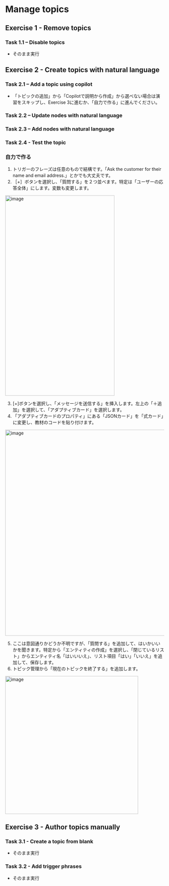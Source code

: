 # Manage topics

## Exercise 1 - Remove topics
### Task 1.1 – Disable topics
- そのまま実行
  
## Exercise 2 - Create topics with natural language
### Task 2.1 – Add a topic using copilot
- 「トピックの追加」から「Copilotで説明から作成」から選べない場合は演習をスキップし、Exercise 3に進むか、「自力で作る」に進んでください。
### Task 2.2 – Update nodes with natural language
### Task 2.3 – Add nodes with natural language
### Task 2.4 - Test the topic

### 自力で作る
1. トリガーのフレーズは任意のもので結構です。「Ask the customer for their name and email address.」とかでも大丈夫です。
2. ［+］ボタンを選択し、「質問する」を２つ並べます。特定は「ユーザーの応答全体」にします。変数も変更します。
<img width="346" height="636" alt="image" src="https://github.com/user-attachments/assets/5a21216d-5945-4752-b5ff-e95f9073216a" />

3. [+]ボタンを選択し、「メッセージを送信する」を挿入します。左上の「＋追加」を選択して、「アダプティブカード」を選択します。
4. 「アダプティブカードのプロパティ」にある「JSONカード」を「式カード」に変更し、教材のコードを貼り付けます。
<img width="723" height="654" alt="image" src="https://github.com/user-attachments/assets/0a6c658b-7dd4-4448-9b1e-225373500b6f" />

5. ここは意図通りかどうか不明ですが、「質問する」を追加して、はいかいいかを聞きます。特定から「エンティティの作成」を選択し、「閉じているリスト」からエンティティ名「はいいいえ」、リスト項目「はい」「いいえ」を追加して、保存します。
6. トピック管理から「現在のトピックを終了する」を追加します。
<img width="421" height="438" alt="image" src="https://github.com/user-attachments/assets/e5f92715-9618-4781-b597-bc4bc5123be3" />


## Exercise 3 - Author topics manually
### Task 3.1 - Create a topic from blank
- そのまま実行
### Task 3.2 - Add trigger phrases
- そのまま実行
